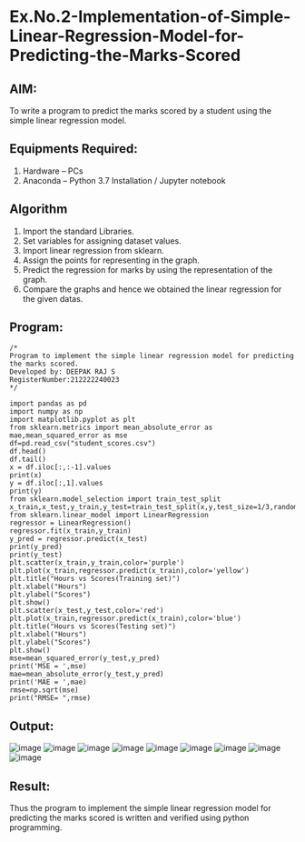 # Ex.No.2-Implementation-of-Simple-Linear-Regression-Model-for-Predicting-the-Marks-Scored

## AIM:
To write a program to predict the marks scored by a student using the simple linear regression model.

## Equipments Required:
1. Hardware – PCs
2. Anaconda – Python 3.7 Installation / Jupyter notebook

## Algorithm
1. Import the standard Libraries.
2. Set variables for assigning dataset values.
3. Import linear regression from sklearn.
4. Assign the points for representing in the graph.
5. Predict the regression for marks by using the representation of the graph.
6. Compare the graphs and hence we obtained the linear regression for the given datas.

## Program:
```
/*
Program to implement the simple linear regression model for predicting the marks scored.
Developed by: DEEPAK RAJ S
RegisterNumber:212222240023
*/
```
```
import pandas as pd
import numpy as np
import matplotlib.pyplot as plt
from sklearn.metrics import mean_absolute_error as mae,mean_squared_error as mse
df=pd.read_csv("student_scores.csv")
df.head()
df.tail()
x = df.iloc[:,:-1].values
print(x)
y = df.iloc[:,1].values
print(y)
from sklearn.model_selection import train_test_split
x_train,x_test,y_train,y_test=train_test_split(x,y,test_size=1/3,random_state=0)
from sklearn.linear_model import LinearRegression
regressor = LinearRegression()
regressor.fit(x_train,y_train)
y_pred = regressor.predict(x_test)
print(y_pred)
print(y_test)
plt.scatter(x_train,y_train,color='purple')
plt.plot(x_train,regressor.predict(x_train),color='yellow')
plt.title("Hours vs Scores(Training set)")
plt.xlabel("Hours")
plt.ylabel("Scores")
plt.show()
plt.scatter(x_test,y_test,color='red')
plt.plot(x_train,regressor.predict(x_train),color='blue')
plt.title("Hours vs Scores(Testing set)")
plt.xlabel("Hours")
plt.ylabel("Scores")
plt.show()
mse=mean_squared_error(y_test,y_pred)
print('MSE = ',mse)
mae=mean_absolute_error(y_test,y_pred)
print('MAE = ',mae)
rmse=np.sqrt(mse)
print("RMSE= ",rmse)
```

## Output:
![image](https://github.com/DEEPAK2200233/Implementation-of-Simple-Linear-Regression-Model-for-Predicting-the-Marks-Scored/assets/118707676/d06991b1-eec3-4ba3-88d4-b7dba801e810)
![image](https://github.com/DEEPAK2200233/Implementation-of-Simple-Linear-Regression-Model-for-Predicting-the-Marks-Scored/assets/118707676/309cf8a1-1f74-4f06-9857-6c8d6b158f8c)
![image](https://github.com/DEEPAK2200233/Implementation-of-Simple-Linear-Regression-Model-for-Predicting-the-Marks-Scored/assets/118707676/73310fcd-9fea-41ff-8e4b-fc4f1c69bd6c)
![image](https://github.com/DEEPAK2200233/Implementation-of-Simple-Linear-Regression-Model-for-Predicting-the-Marks-Scored/assets/118707676/8adc0b42-cfde-4ec0-88fb-3619cd024cb2)
![image](https://github.com/DEEPAK2200233/Implementation-of-Simple-Linear-Regression-Model-for-Predicting-the-Marks-Scored/assets/118707676/3c4b3f37-cd48-4f72-b651-7c5d4fd042c7)
![image](https://github.com/DEEPAK2200233/Implementation-of-Simple-Linear-Regression-Model-for-Predicting-the-Marks-Scored/assets/118707676/0c1c58ae-5167-4319-a43f-72d67ef799f4)
![image](https://github.com/DEEPAK2200233/Implementation-of-Simple-Linear-Regression-Model-for-Predicting-the-Marks-Scored/assets/118707676/093c6362-7a77-4575-8200-a8a94d3013b8)
![image](https://github.com/DEEPAK2200233/Implementation-of-Simple-Linear-Regression-Model-for-Predicting-the-Marks-Scored/assets/118707676/be155446-b6e5-438f-9a54-15e84471b78e)
![image](https://github.com/DEEPAK2200233/Implementation-of-Simple-Linear-Regression-Model-for-Predicting-the-Marks-Scored/assets/118707676/c0405ed3-2613-4a7c-a3a6-663a0664b268)






## Result:
Thus the program to implement the simple linear regression model for predicting the marks scored is written and verified using python programming.

